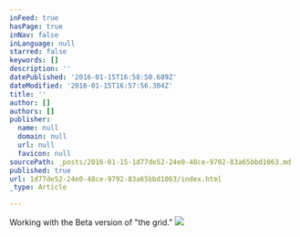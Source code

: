 ```yaml
---
inFeed: true
hasPage: true
inNav: false
inLanguage: null
starred: false
keywords: []
description: ''
datePublished: '2016-01-15T16:58:50.689Z'
dateModified: '2016-01-15T16:57:56.304Z'
title: ''
author: []
authors: []
publisher:
  name: null
  domain: null
  url: null
  favicon: null
sourcePath: _posts/2016-01-15-1d77de52-24e0-48ce-9792-83a65bbd1063.md
published: true
url: 1d77de52-24e0-48ce-9792-83a65bbd1063/index.html
_type: Article

---
```

Working with the Beta version of "the grid."
![](https://the-grid-user-content.s3-us-west-2.amazonaws.com/16f15032-7e30-4e50-b206-c492e5ffc105.jpg)